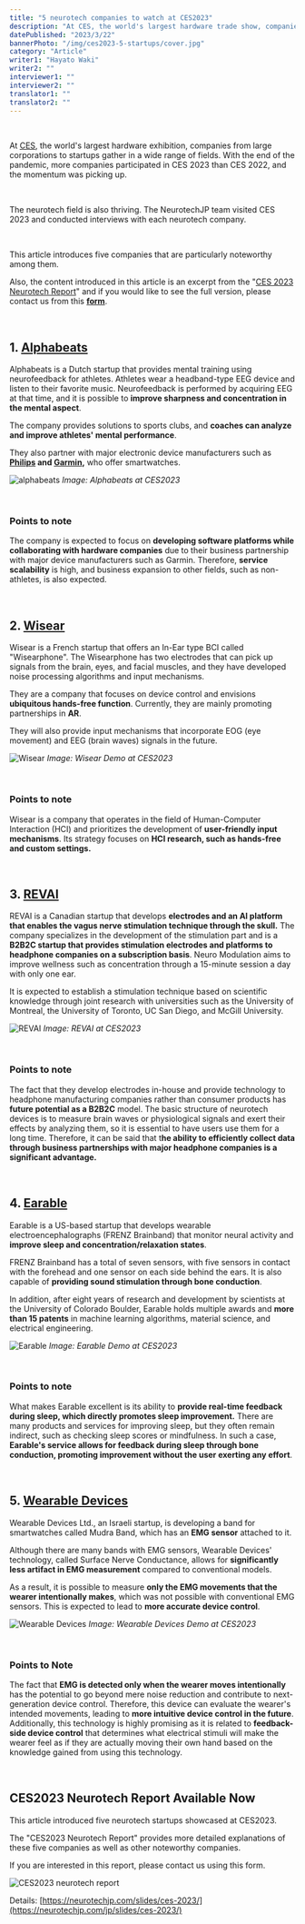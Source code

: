 ```yaml
---
title: "5 neurotech companies to watch at CES2023"
description: "At CES, the world's largest hardware trade show, companies from large corporations to startups gather across a wide range of fields. At CES2023 held in January this year, about 35 neurotech startups exhibited. The NeurotechJP team visited CES2023 and conducted interviews with each company on site.In this article, we introduce five companies that are particularly noteworthy among them."
datePublished: "2023/3/22"
bannerPhoto: "/img/ces2023-5-startups/cover.jpg"
category: "Article"
writer1: "Hayato Waki"
writer2: ""
interviewer1: ""
interviewer2: ""
translator1: ""
translator2: ""
---
```


&nbsp;

At [CES](https://www.ces.tech/), the world's largest hardware exhibition, companies from large corporations to startups gather in a wide range of fields. With the end of the pandemic, more companies participated in CES 2023 than CES 2022, and the momentum was picking up.

&nbsp;

The neurotech field is also thriving.
The NeurotechJP team visited CES 2023 and conducted interviews with each neurotech company.

&nbsp;

This article introduces five companies that are particularly noteworthy among them.

Also, the content introduced in this article is an excerpt from the "[CES 2023 Neurotech Report](https://neurotechjp.com/slides/ces-2023/)" and if you would like to see the full version, please contact us from this **[form](https://survey.typeform.com/to/qPJz3ebs)**.

&nbsp;

## **1. [Alphabeats](https://www.listenalphabeats.com/)**

Alphabeats is a Dutch startup that provides mental training using neurofeedback for athletes.
Athletes wear a headband-type EEG device and listen to their favorite music. Neurofeedback is performed by acquiring EEG at that time, and it is possible to **improve sharpness and concentration in the mental aspect**.

The company provides solutions to sports clubs, and **coaches can analyze and improve athletes' mental performance**.

They also partner with major electronic device manufacturers such as **[Philips](https://www.philips.dk/) and [Garmin](https://www.garmin.com/da-DK/),** who offer smartwatches.

![alphabeats](https://neurotechjp.com/img/ces2023-5-startups/alphabeats.jpg)
_Image: Alphabeats at CES2023_

&nbsp;

### Points to note

The company is expected to focus on **developing software platforms while collaborating with hardware companies** due to their business partnership with major device manufacturers such as Garmin.
Therefore, **service scalability** is high, and business expansion to other fields, such as non-athletes, is also expected.

&nbsp;

## **2. [Wisear](https://www.wisear.io/)**

Wisear is a French startup that offers an In-Ear type BCI called "Wisearphone". The Wisearphone has two electrodes that can pick up signals from the brain, eyes, and facial muscles, and they have developed noise processing algorithms and input mechanisms.

They are a company that focuses on device control and envisions **ubiquitous hands-free function**. Currently, they are mainly promoting partnerships in **AR**.

They will also provide input mechanisms that incorporate EOG (eye movement) and EEG (brain waves) signals in the future.

![Wisear](https://neurotechjp.com/img/ces2023-5-startups/wisear.jpg)
_Image: Wisear Demo at CES2023_

&nbsp;

### Points to note

Wisear is a company that operates in the field of Human-Computer Interaction (HCI) and prioritizes the development of **user-friendly input mechanisms**. Its strategy focuses on **HCI research, such as hands-free and custom settings.**

&nbsp;

## **3. [REVAI](https://revai.ca/)**

REVAI is a Canadian startup that develops **electrodes and an AI platform that enables the vagus nerve stimulation technique through the skull.** The company specializes in the development of the stimulation part and is a **B2B2C startup that provides stimulation electrodes and platforms to headphone companies on a subscription basis**. Neuro Modulation aims to improve wellness such as concentration through a 15-minute session a day with only one ear.

It is expected to establish a stimulation technique based on scientific knowledge through joint research with universities such as the University of Montreal, the University of Toronto, UC San Diego, and McGill University.

![REVAI](https://neurotechjp.com/img/ces2023-5-startups/revai.jpg)
_Image: REVAI at CES2023_

&nbsp;

### Points to note

The fact that they develop electrodes in-house and provide technology to headphone manufacturing companies rather than consumer products has **future potential as a B2B2C** model. The basic structure of neurotech devices is to measure brain waves or physiological signals and exert their effects by analyzing them, so it is essential to have users use them for a long time. Therefore, it can be said that t**he ability to efficiently collect data through business partnerships with major headphone companies is a significant advantage.**

&nbsp;

## **4. [Earable](https://frenzband.com/)**

Earable is a US-based startup that develops wearable electroencephalographs (FRENZ Brainband) that monitor neural activity and **improve sleep and concentration/relaxation states**.

FRENZ Brainband has a total of seven sensors, with five sensors in contact with the forehead and one sensor on each side behind the ears. It is also capable of **providing sound stimulation through bone conduction**.

In addition, after eight years of research and development by scientists at the University of Colorado Boulder, Earable holds multiple awards and **more than 15 patents** in machine learning algorithms, material science, and electrical engineering.

![Earable](https://neurotechjp.com/img/ces2023-5-startups/earable.jpg)
_Image: Earable Demo at CES2023_

&nbsp;

### Points to note

What makes Earable excellent is its ability to **provide real-time feedback during sleep, which directly promotes sleep improvement.** There are many products and services for improving sleep, but they often remain indirect, such as checking sleep scores or mindfulness. In such a case, **Earable's service allows for feedback during sleep through bone conduction, promoting improvement without the user exerting any effort**.

&nbsp;

## **5. [Wearable Devices](https://www.wearabledevices.co.il/)**

Wearable Devices Ltd., an Israeli startup, is developing a band for smartwatches called Mudra Band, which has an **EMG sensor** attached to it.

Although there are many bands with EMG sensors, Wearable Devices' technology, called Surface Nerve Conductance, allows for **significantly less artifact in EMG measurement** compared to conventional models.

As a result, it is possible to measure **only the EMG movements that the wearer intentionally makes**, which was not possible with conventional EMG sensors. This is expected to lead to **more accurate device control**.

![Wearable Devices](https://neurotechjp.com/img/ces2023-5-startups/wearable-devices.jpg)
_Image: Wearable Devices Demo at CES2023_

&nbsp;

### Points to Note

The fact that **EMG is detected only when the wearer moves intentionally** has the potential to go beyond mere noise reduction and contribute to next-generation device control. Therefore, this device can evaluate the wearer's intended movements, leading to **more intuitive device control in the future**.
Additionally, this technology is highly promising as it is related to **feedback-side device control** that determines what electrical stimuli will make the wearer feel as if they are actually moving their own hand based on the knowledge gained from using this technology.

&nbsp;

## **CES2023 Neurotech Report Available Now**

This article introduced five neurotech startups showcased at CES2023.

The "CES2023 Neurotech Report" provides more detailed explanations of these five companies as well as other noteworthy companies.

If you are interested in this report, please contact us using this form.

![CES2023 neurotech report](https://neurotechjp.com/img/ces2023-5-startups/ces-2023-en.jpg)

Details:
[https://neurotechjp.com/slides/ces-2023/](https://neurotechjp.com/jp/slides/ces-2023/)
